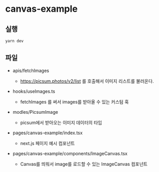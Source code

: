 # canvas-example

## 실행

```
yarn dev
```

## 파일

- apis/fetchImages

  - https://picsum.photos/v2/list 를 호출해서 이미지 리스트를 불러온다.

- hooks/useImages.ts

  - fetchImages 를 써서 images를 받아올 수 있는 커스텀 훅

- modles/PicsumImage

  - picsum에서 받아오는 이미지 데이터의 타입

- pages/canvas-example/index.tsx

  - next.js 페이지 예시 컴포넌트

- pages/canvas-example/components/ImageCanvas.tsx

  - Canvas를 띄워서 image를 로드할 수 있는 ImageCanvas 컴포넌트
